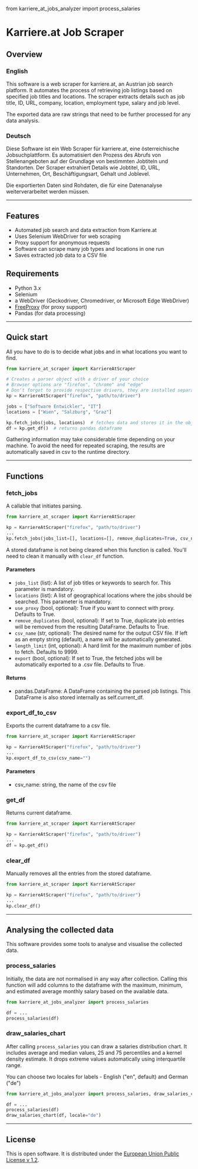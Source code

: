 from karriere_at_jobs_analyzer import process_salaries

# Karriere.at Job Scraper

## Overview

### English

This software is a web scraper for karriere.at, an Austrian job search platform. It automates the process of retrieving
job listings based on specified job titles and locations. The scraper extracts details such as job title, ID, URL,
company,
location, employment type, salary and job level.

The exported data are raw strings that need to be further processed for any data analysis.

### Deutsch

Diese Software ist ein Web Scraper für karriere.at, eine österreichische Jobsuchplattform. Es automatisiert den Prozess
des Abrufs von
Stellenangeboten auf der Grundlage von bestimmten Jobtiteln und Standorten. Der Scraper extrahiert Details wie Jobtitel,
ID, URL, Unternehmen, Ort, Beschäftigungsart, Gehalt und Joblevel.

Die exportierten Daten sind Rohdaten, die für eine Datenanalyse weiterverarbeitet werden müssen.

---

## Features

- Automated job search and data extraction from Karriere.at
- Uses Selenium WebDriver for web scraping
- Proxy support for anonymous requests
- Software can scrape many job types and locations in one run
- Saves extracted job data to a CSV file

## Requirements

- Python 3.x
- Selenium
- a WebDriver (Geckodriver, Chromedriver, or Microsoft Edge WebDriver)
- [FreeProxy](https://github.com/jundymek/free-proxy) (for proxy support)
- Pandas (for data processing)

---

## Quick start

All you have to do is to decide what jobs and in what locations you want to find.

```python
from karriere_at_scraper import KarriereAtScraper

# Creates a parser object with a driver of your choice
# Browser options are "firefox", "chrome" and "edge"
# Don't forget to provide respective drivers, they are installed separately
kp = KarriereAtScraper("firefox", "path/to/driver")

jobs = ["Software Entwickler", "IT"]
locations = ["Wien", "Salzburg", "Graz"]

kp.fetch_jobs(jobs, locations)  # fetches data and stores it in the object
df = kp.get_df()  # returns pandas dataframe
```

Gathering information may take considerable time depending on your machine. To avoid the need for repeated scraping, the
results are automatically saved in csv to the runtime directory.

---

## Functions

### fetch_jobs

A callable that initiates parsing.

```python
from karriere_at_scraper import KarriereAtScraper

kp = KarriereAtScraper("firefox", "path/to/driver")
...
kp.fetch_jobs(jobs_list=[], locations=[], remove_duplicates=True, csv_name="", length_limit=9999, export=True)
```

A stored dataframe is not being cleared when this function is called. You'll need to clean it manually
with ```clear_df``` function.

#### Parameters

* ```jobs_list``` (list): A list of job titles or keywords to search for. This parameter is mandatory.
* ```locations``` (list): A list of geographical locations where the jobs should be searched. This parameter is mandatory.
* ```use_proxy``` (bool, optional): True if you want to connect with proxy. Defaults to True.
* ```remove_duplicates``` (bool, optional): If set to True, duplicate job entries will be removed from the resulting
  DataFrame. Defaults to True.
* ```csv_name``` (str, optional): The desired name for the output CSV file. If left as an empty string (default), a name will
  be automatically generated.
* ```length_limit``` (int, optional): A hard limit for the maximum number of jobs to fetch. Defaults to 9999.
* ```export``` (bool, optional): If set to True, the fetched jobs will be automatically exported to a .csv file. Defaults to
  True.

#### Returns

* pandas.DataFrame: A DataFrame containing the parsed job listings. This DataFrame is also stored internally as
  self.current_df.

### export_df_to_csv

Exports the current dataframe to a csv file.

```python
from karriere_at_scraper import KarriereAtScraper

kp = KarriereAtScraper("firefox", "path/to/driver")
...
kp.export_df_to_csv(csv_name="")
```

#### Parameters

* csv_name: string, the name of the csv file

### get_df

Returns current dataframe.

```python
from karriere_at_scraper import KarriereAtScraper

kp = KarriereAtScraper("firefox", "path/to/driver")
...
df = kp.get_df()
```

### clear_df

Manually removes all the entries from the stored dataframe.

```python
from karriere_at_scraper import KarriereAtScraper

kp = KarriereAtScraper("firefox", "path/to/driver")
...
kp.clear_df()
```

---

## Analysing the collected data

This software provides some tools to analyse and visualise the collected data.

### process_salaries

Initially, the data are not normalised in any way after collection. Calling this function will add columns to the dataframe with the maximum, minimum, and estimated average monthly salary based on the available data.

```python
from karriere_at_jobs_analyzer import process_salaries

df = ...
process_salaries(df)
```

### draw_salaries_chart

After calling ```process_salaries``` you can draw a salaries distribution chart.
It includes average and median values, 25 and 75 percentiles and a kernel density estimate.
It drops extreme values automatically using interquartile range.

You can choose two locales for labels - English ("en", default) and German ("de")

```python
from karriere_at_jobs_analyzer import process_salaries, draw_salaries_chart

df = ...
process_salaries(df)
draw_salaries_chart(df, locale="de")
```

---

## License

This is open software. It is distributed under the [European Union Public License v 1.2](LICENSE).

